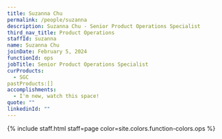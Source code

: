 ```yaml
---
title: Suzanna Chu
permalink: /people/suzanna
description: Suzanna Chu - Senior Product Operations Specialist
third_nav_title: Product Operations
staffId: suzanna
name: Suzanna Chu
joinDate: February 5, 2024
functionId: ops
jobTitle: Senior Product Operations Specialist
curProducts:
  - SGC
pastProducts:[]
accomplishments:
  - I'm new, watch this space!
quote: ""
linkedinId: ""
---
```


{% include staff.html staff=page color=site.colors.function-colors.ops %}

